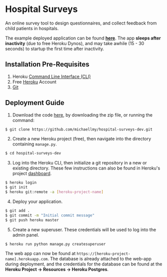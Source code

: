 # Hospital Surveys

An online survey tool to design questionnaires, and collect feedback from child patients in hospitals.

The example deployed application can be found **[here](https://hospital-surveys-dev.herokuapp.com/)**. The app **sleeps after inactivity** (due to free Heroku Dynos), and may take awhile (15 - 30 seconds) to startup the first time after inactivity.

## Installation Pre-Requisites
1) Heroku [Command Line Interface (CLI)](https://devcenter.heroku.com/articles/heroku-cli)
2) Free [Heroku](https://www.heroku.com) Account
3) [Git](https://git-scm.com/)

## Deployment Guide
1) Download the code [here](https://github.com/michaellmy/hospital-surveys-dev), by downloading the zip file, or running the command:
```bash
$ git clone https://github.com/michaellmy/hospital-surveys-dev.git
```

2) Create a new Heroku project (free), then navigate into the directory containing `manage.py`. 
```bash
$ cd hospital-surveys-dev
```

3) Log into the Heroku CLI, then initialize a git repository in a new or existing directory. These few instructions can also be found in Heroku's project [dashboard](https://dashboard.heroku.com/).
```bash
$ heroku login
$ git init
$ heroku git:remote -a [heroku-project-name]
```

4) Deploy your application.
```bash
$ git add .
$ git commit -m "Initial commit message"
$ git push heroku master
```

5) Create a new superuser. These credentials will be used to log into the admin panel.
```bash
$ heroku run python manage.py createsuperuser
```

The web app can now be found at `https://[heroku-project-name].herokuapp.com`. The database is already attached to the web-app during deployment, and the credentials for the database can be found at the **Heroku Project -> Resources -> Heroku Postgres**. 